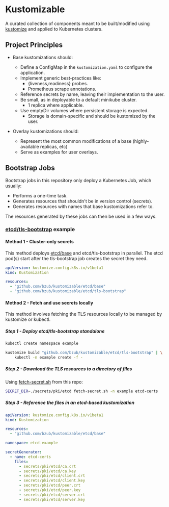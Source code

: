 # Kustomizable

A curated collection of components meant to be built/modified using
[kustomize](https://github.com/kubernetes-sigs/kustomize) and applied to
Kubernetes clusters.

## Project Principles

- Base kustomizations should:
  - Define a ConfigMap in the `kustomization.yaml` to configure the application.
  - Implement generic best-practices like:
    - {liveness,readiness} probes.
    - Prometheus scrape annotations.
  - Reference secrets by name, leaving their implementation to the user.
  - Be small, as in deployable to a default minikube cluster.
    - 1 replica where applicable.
  - Use emptyDir volumes where persistent storage is expected.
    - Storage is domain-specific and should be kustomized by the user.

- Overlay kustomizations should:
  - Represent the most common modifications of a base (highly-available replicas, etc)
  - Serve as examples for user overlays.

## Bootstrap Jobs

Bootstrap jobs in this repository only deploy a Kubernetes Job, which usually:
- Performs a one-time task.
- Generates resources that shouldn't be in version control (secrets).
- Generates resources with names that base kustomizations refer to.

The resources generated by these jobs can then be used in a few ways.

### [etcd/tls-bootstrap](etcd/tls-bootstrap) example

#### Method 1 - Cluster-only secrets

This method deploys [etcd/base](etcd/base) and etcd/tls-bootstrap in parallel.
The etcd pod(s) start after the tls-bootstrap job creates the secret they need.

```yaml
apiVersion: kustomize.config.k8s.io/v1beta1
kind: Kustomization

resources:
  - "github.com/bzub/kustomizable/etcd/base"
  - "github.com/bzub/kustomizable/etcd/tls-bootstrap"
```

#### Method 2 - Fetch and use secrets locally

This method involves fetching the TLS resources locally to be managed by
kustomize or kubectl.

##### Step 1 - Deploy etcd/tls-bootstrap standalone

```sh
kubectl create namespace example

kustomize build "github.com/bzub/kustomizable/etcd/tls-bootstrap" | \
    kubectl -n example create -f -
```

##### Step 2 - Download the TLS resources to a directory of files

Using [fetch-secret.sh](tools/fetch-secret.sh) from this repo:

```sh
SECRET_DIR=./secrets/pki/etcd fetch-secret.sh -n example etcd-certs
```

##### Step 3 - Reference the files in an etcd-based kustomization

```yaml
apiVersion: kustomize.config.k8s.io/v1beta1
kind: Kustomization

resources:
  - "github.com/bzub/kustomizable/etcd/base"

namespace: etcd-example

secretGenerator:
  - name: etcd-certs
    files:
      - secrets/pki/etcd/ca.crt
      - secrets/pki/etcd/ca.key
      - secrets/pki/etcd/client.crt
      - secrets/pki/etcd/client.key
      - secrets/pki/etcd/peer.crt
      - secrets/pki/etcd/peer.key
      - secrets/pki/etcd/server.crt
      - secrets/pki/etcd/server.key
```
